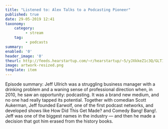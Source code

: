 ```yaml
---
title: "Listened to: Alex Talks to a Podcasting Pioneer"
published: true
date: 29-05-2019 12:41
taxonomy:
    category:
         - stream
    tag:
         - podcasts
summary:
enabled: '0'
header_image: '0'
theurl: http://feeds.hearstartup.com/~r/hearstartup/~5/yJXkkeZ1c3Q/GLT1009665209.mp3
image: artwork-resized.png
template: item
---
```

 
Episode summary: Jeff Ullrich was a struggling business manager with a drinking problem and a waning sense of professional direction when, in 2010, he saw an opportunity: podcasting. It was a brand new medium, and no one had really tapped its potential. Together with comedian Scott Aukerman, Jeff founded Earwolf, one of the first podcast networks, and developed shows like How Did This Get Made? and Comedy Bang! Bang!. Jeff was one of the biggest names in the industry — and then he made a decision that got him erased from the history books.
